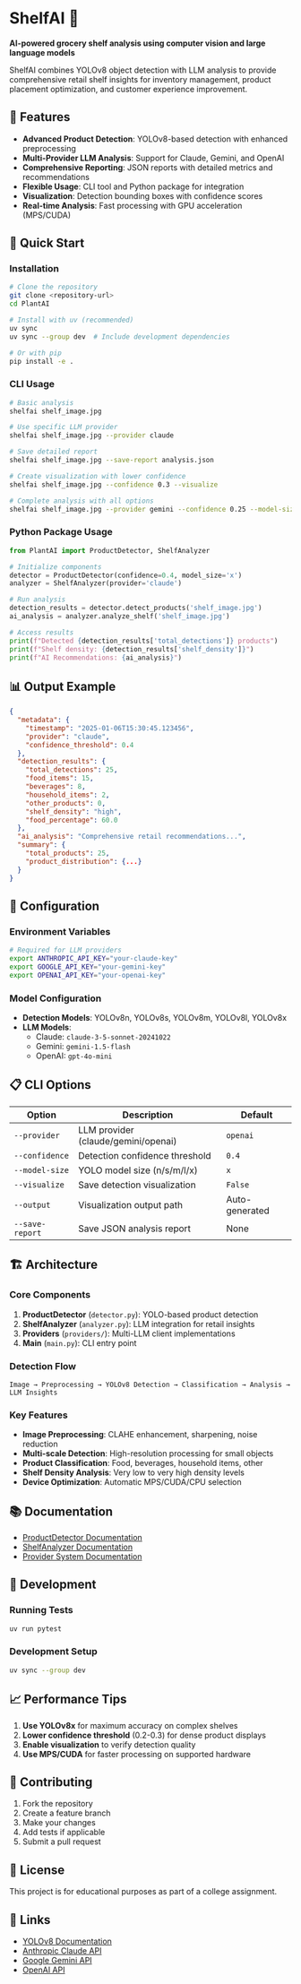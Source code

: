 # ShelfAI 🛒

**AI-powered grocery shelf analysis using computer vision and large language models**

ShelfAI combines YOLOv8 object detection with LLM analysis to provide comprehensive retail shelf insights for inventory management, product placement optimization, and customer experience improvement.

## 🌟 Features

- **Advanced Product Detection**: YOLOv8-based detection with enhanced preprocessing
- **Multi-Provider LLM Analysis**: Support for Claude, Gemini, and OpenAI
- **Comprehensive Reporting**: JSON reports with detailed metrics and recommendations
- **Flexible Usage**: CLI tool and Python package for integration
- **Visualization**: Detection bounding boxes with confidence scores
- **Real-time Analysis**: Fast processing with GPU acceleration (MPS/CUDA)

## 🚀 Quick Start

### Installation

```bash
# Clone the repository
git clone <repository-url>
cd PlantAI

# Install with uv (recommended)
uv sync
uv sync --group dev  # Include development dependencies

# Or with pip
pip install -e .
```

### CLI Usage

```bash
# Basic analysis
shelfai shelf_image.jpg

# Use specific LLM provider
shelfai shelf_image.jpg --provider claude

# Save detailed report
shelfai shelf_image.jpg --save-report analysis.json

# Create visualization with lower confidence
shelfai shelf_image.jpg --confidence 0.3 --visualize

# Complete analysis with all options
shelfai shelf_image.jpg --provider gemini --confidence 0.25 --model-size x --visualize --save-report detailed_report.json
```

### Python Package Usage

```python
from PlantAI import ProductDetector, ShelfAnalyzer

# Initialize components
detector = ProductDetector(confidence=0.4, model_size='x')
analyzer = ShelfAnalyzer(provider='claude')

# Run analysis
detection_results = detector.detect_products('shelf_image.jpg')
ai_analysis = analyzer.analyze_shelf('shelf_image.jpg')

# Access results
print(f"Detected {detection_results['total_detections']} products")
print(f"Shelf density: {detection_results['shelf_density']}")
print(f"AI Recommendations: {ai_analysis}")
```

## 📊 Output Example

```json
{
  "metadata": {
    "timestamp": "2025-01-06T15:30:45.123456",
    "provider": "claude",
    "confidence_threshold": 0.4
  },
  "detection_results": {
    "total_detections": 25,
    "food_items": 15,
    "beverages": 8,
    "household_items": 2,
    "other_products": 0,
    "shelf_density": "high",
    "food_percentage": 60.0
  },
  "ai_analysis": "Comprehensive retail recommendations...",
  "summary": {
    "total_products": 25,
    "product_distribution": {...}
  }
}
```

## 🔧 Configuration

### Environment Variables

```bash
# Required for LLM providers
export ANTHROPIC_API_KEY="your-claude-key"
export GOOGLE_API_KEY="your-gemini-key" 
export OPENAI_API_KEY="your-openai-key"
```

### Model Configuration

- **Detection Models**: YOLOv8n, YOLOv8s, YOLOv8m, YOLOv8l, YOLOv8x
- **LLM Models**: 
  - Claude: `claude-3-5-sonnet-20241022`
  - Gemini: `gemini-1.5-flash`
  - OpenAI: `gpt-4o-mini`

## 📋 CLI Options

| Option | Description | Default |
|--------|-------------|---------|
| `--provider` | LLM provider (claude/gemini/openai) | `openai` |
| `--confidence` | Detection confidence threshold | `0.4` |
| `--model-size` | YOLO model size (n/s/m/l/x) | `x` |
| `--visualize` | Save detection visualization | `False` |
| `--output` | Visualization output path | Auto-generated |
| `--save-report` | Save JSON analysis report | None |

## 🏗️ Architecture

### Core Components

1. **ProductDetector** (`detector.py`): YOLO-based product detection
2. **ShelfAnalyzer** (`analyzer.py`): LLM integration for retail insights  
3. **Providers** (`providers/`): Multi-LLM client implementations
4. **Main** (`main.py`): CLI entry point

### Detection Flow

```
Image → Preprocessing → YOLOv8 Detection → Classification → Analysis → LLM Insights
```

### Key Features

- **Image Preprocessing**: CLAHE enhancement, sharpening, noise reduction
- **Multi-scale Detection**: High-resolution processing for small objects
- **Product Classification**: Food, beverages, household items, other
- **Shelf Density Analysis**: Very low to very high density levels
- **Device Optimization**: Automatic MPS/CUDA/CPU selection

## 📚 Documentation

- [ProductDetector Documentation](docs/detector.md)
- [ShelfAnalyzer Documentation](docs/analyzer.md)
- [Provider System Documentation](docs/providers.md)

## 🔬 Development

### Running Tests

```bash
uv run pytest
```

### Development Setup

```bash
uv sync --group dev
```

## 📈 Performance Tips

1. **Use YOLOv8x** for maximum accuracy on complex shelves
2. **Lower confidence threshold** (0.2-0.3) for dense product displays
3. **Enable visualization** to verify detection quality
4. **Use MPS/CUDA** for faster processing on supported hardware

## 🤝 Contributing

1. Fork the repository
2. Create a feature branch
3. Make your changes
4. Add tests if applicable
5. Submit a pull request

## 📄 License

This project is for educational purposes as part of a college assignment.

## 🔗 Links

- [YOLOv8 Documentation](https://docs.ultralytics.com/)
- [Anthropic Claude API](https://docs.anthropic.com/)
- [Google Gemini API](https://ai.google.dev/)
- [OpenAI API](https://platform.openai.com/docs/)